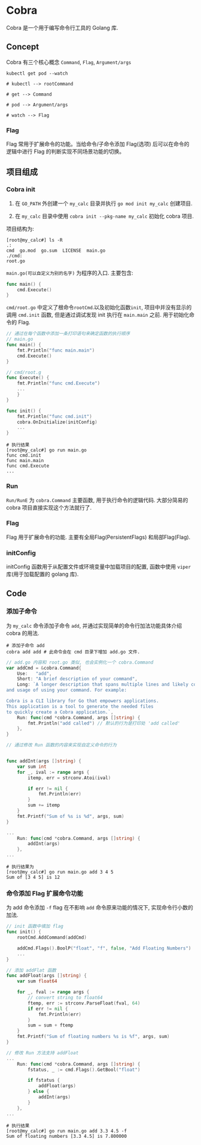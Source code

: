 # Cobra

Cobra 是一个用于编写命令行工具的 Golang 库.

## Concept

Cobra 有三个核心概念 `Command`, `Flag`, `Argument/args`

```shell
kubectl get pod --watch

# kubectl --> rootCommand

# get --> Command

# pod --> Argument/args

# watch --> Flag

```

### Flag

Flag 常用于扩展命令的功能。当给命令/子命令添加 Flag(选项) 后可以在命令的
逻辑中进行 Flag 的判断实现不同场景功能的切换。

## 项目组成

### Cobra init

1. 在 `GO_PATH` 外创建一个 `my_calc` 目录并执行 `go mod init my_calc` 创建项目.

2. 在 `my_calc` 目录中使用 `cobra init --pkg-name my_calc` 初始化 cobra 项目.

项目结构为:

```shell
[root@my_calc#] ls -R
.:
cmd  go.mod  go.sum  LICENSE  main.go
./cmd:
root.go
```

`main.go(可以自定义为别的名字)` 为程序的入口. 主要包含:

```go
func main() {
	cmd.Execute()
}
```

`cmd/root.go` 中定义了根命令`rootCmd`.以及初始化函数`init`,
项目中并没有显示的调用 `cmd.init` 函数, 但是通过调试发现 init 执行在
`main.main` 之前. 用于初始化命令的 Flag.

```go
// 通过在每个函数中添加一条打印语句来确定函数的执行顺序
// main.go
func main() {
	fmt.Println("func main.main")
	cmd.Execute()
}

// cmd/root.g
func Execute() {
	fmt.Println("func cmd.Execute")
	...
	}
}

func init() {
	fmt.Println("func cmd.init")
    cobra.OnInitialize(initConfig)
    ...
}
```

```shell
# 执行结果
[root@my_calc#] go run main.go
func cmd.init
func main.main
func cmd.Execute
...
```

### Run

`Run/RunE` 为 `cobra.Command` 主要函数, 用于执行命令的逻辑代码.
大部分简易的 cobra 项目直接实现这个方法就行了.

### Flag

Flag 用于扩展命令的功能. 主要有全局Flag(PersistentFlags) 和局部Flag(Flag).

### initConfig

initConfig 函数用于从配置文件或环境变量中加载项目的配置, 函数中使用 `viper` 库(用于加载配置的 golang 库).

## Code

### 添加子命令

为 `my_calc` 命令添加子命令 `add`, 并通过实现简单的命令行加法功能具体介绍 cobra 的用法.

```shell
# 添加子命令 add
cobra add add # 此命令会在 cmd 目录下增加 add.go 文件.
```

```go
// add.go 内容和 root.go 类似, 也会实例化一个 cobra.Command
var addCmd = &cobra.Command{
	Use:   "add",
	Short: "A brief description of your command",
	Long: `A longer description that spans multiple lines and likely contains examples
and usage of using your command. For example:

Cobra is a CLI library for Go that empowers applications.
This application is a tool to generate the needed files
to quickly create a Cobra application.`,
	Run: func(cmd *cobra.Command, args []string) {
		fmt.Println("add called") // 默认的行为是打印处 'add called'
	},
}

// 通过修改 Run 函数的内容来实现自定义命令的行为


func addInt(args []string) {
	var sum int
	for _, ival := range args {
		itemp, err = strconv.Atoi(ival)

		if err != nil {
			fmt.Println(err)
		}
		sum += itemp
	}
	fmt.Printf("Sum of %s is %d", args, sum)
}

...
	Run: func(cmd *cobra.Command, args []string) {
		addInt(args)
	},
...
```

```shell
# 执行结果为
[root@my_calc#] go run main.go add 3 4 5
Sum of [3 4 5] is 12
```

### 命令添加 Flag 扩展命令功能

为 add 命令添加 `-f` flag 在不影响 `add` 命令原来功能的情况下, 实现命令行小数的加法.

```go
// init 函数中填加 flag
func init() {
	rootCmd.AddCommand(addCmd)

    addCmd.Flags().BoolP("float", "f", false, "Add Floating Numbers")
    ...
}

// 添加 addFlat 函数
func addFloat(args []string) {
	var sum float64

	for _, fval := range args {
		// convert string to float64
		ftemp, err := strconv.ParseFloat(fval, 64)
		if err != nil {
			fmt.Println(err)
		}
		sum = sum + ftemp
	}
	fmt.Printf("Sum of floating numbers %s is %f", args, sum)
}

// 修改 Run 方法支持 addFloat
...
	Run: func(cmd *cobra.Command, args []string) {
		fstatus, _ := cmd.Flags().GetBool("float")

		if fstatus {
			addFloat(args)
		} else {
			addInt(args)
		}
    },
...
```

```shell
# 执行结果
[root@my_calc#] go run main.go add 3.3 4.5 -f
Sum of floating numbers [3.3 4.5] is 7.800000
```

